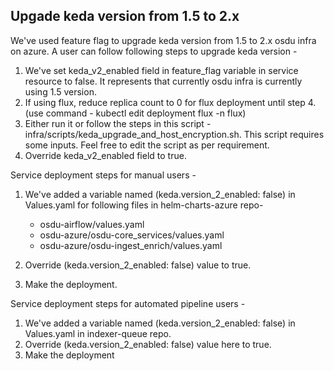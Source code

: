 ## Upgade keda version from 1.5 to 2.x

We've used feature flag to upgrade keda version from 1.5 to 2.x osdu infra on azure.
A user can follow following steps to upgrade keda version - 

1. We've set keda_v2_enabled field in feature_flag variable in service resource to false.
It represents that currently osdu infra is currently using 1.5 version.
2. If using flux, reduce replica count to 0 for flux deployment until step 4. (use command - kubectl edit deployment flux -n flux)
3. Either run it or follow the steps in this script - infra/scripts/keda_upgrade_and_host_encryption.sh. 
   This script requires some inputs. Feel free to edit the script as per requirement.
4. Override keda_v2_enabled field to true.


Service deployment steps for manual users - 
1. We've added a variable named (keda.version_2_enabled: false) in Values.yaml for following files in helm-charts-azure repo-
    - osdu-airflow/values.yaml
    - osdu-azure/osdu-core_services/values.yaml 
    - osdu-azure/osdu-ingest_enrich/values.yaml 
    
2. Override (keda.version_2_enabled: false) value to true.
3. Make the deployment.

Service deployment steps for automated pipeline users - 
1. We've added a variable named (keda.version_2_enabled: false) in Values.yaml in indexer-queue repo.
2. Override (keda.version_2_enabled: false) value here to true.
3. Make the deployment
   
    
